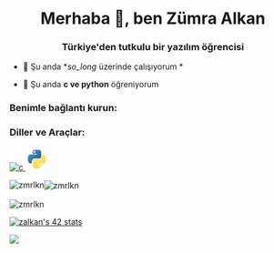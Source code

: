 <h1 align="center">Merhaba 👋, ben Zümra Alkan</h1>
<h3 align="center">Türkiye'den tutkulu bir yazılım öğrencisi</h3>

- 🔭 Şu anda **so_long* üzerinde çalışıyorum *

- 🌱 Şu anda **c ve python** öğreniyorum

<h3 align="left">Benimle bağlantı kurun:</h3>
<p align="left">
</p>

<h3 align="left" >Diller ve Araçlar:</h3>
<p align="left"> <a href="https://www.cprogramming.com/" target="_blank" rel="noreferrer"> <img src="https://raw.githubusercontent.com/ devicons/devicon/master/icons/c/c-original.svg" alt="c" width="40" height="40"/> </a> <a href="https://www.python. org" target="_blank" rel="noreferrer"> <img src="https://raw.githubusercontent.com/devicons/devicon/master/icons/python/python-original.svg" alt="python" genişliği ="40" height="40"/> </a> </p>

<p><img align="left" src="https://github-readme-stats.vercel.app/api/top- langs?username=zmrlkn&show_icons=true&locale=en&layout=compact" alt="zmrlkn" /></p>

<p> <img align="center" src="https://github-readme-stats.vercel.app/api? username=zmrlkn&show_icons=true&locale=tr" alt="zmrlkn" /></p>

<p><img align="center" src="https://github-readme-streak-stats.herokuapp.com/?user=zmrlkn&" alt="zmrlkn" /></p>

<a href="https://github.com/oakoudad/badge42"><img src="https://badge.mediaplus.ma/black/zalkan?1337Badge=off&UM6P=off" alt="zalkan's 42 stats" /></a>

<a href="https://visitcount.itsvg.in">
  <img src="https://visitcount.itsvg.in/api?id=zmrlkn&label=Profile%20Views&color=12&icon=5&pretty=false" />
</a>

<!--
**zmrlkn/zmrlkn** is a ✨ _special_ ✨ repository because its `README.md` (this file) appears on your GitHub profile.

Here are some ideas to get you started:

- 🔭 I’m currently working on ...
- 🌱 I’m currently learning ...
- 👯 I’m looking to collaborate on ...
- 🤔 I’m looking for help with ...
- 💬 Ask me about ...
- 📫 How to reach me: ...
- 😄 Pronouns: ...
- ⚡ Fun fact: ...
-->
